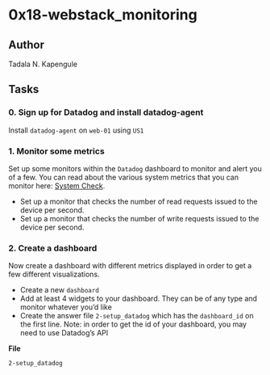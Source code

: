 # 0x18-webstack_monitoring

## Author

Tadala N. Kapengule

## Tasks

### 0. Sign up for Datadog and install datadog-agent

Install ``datadog-agent`` on ``web-01`` using ``US1``

### 1. Monitor some metrics

Set up some monitors within the ``Datadog`` dashboard to monitor and alert you of a few. You can read about the various system metrics that you can monitor here: [System Check](https://docs.datadoghq.com/integrations/system/).


- Set up a monitor that checks the number of read requests issued to the device per second.
- Set up a monitor that checks the number of write requests issued to the device per second.

### 2. Create a dashboard

Now create a dashboard with different metrics displayed in order to get a few different visualizations.

- Create a new ``dashboard``
- Add at least 4 widgets to your dashboard. They can be of any type and monitor whatever you’d like
- Create the answer file ``2-setup_datadog`` which has the ``dashboard_id`` on the first line. Note: in order to get the id of your dashboard, you may need to use Datadog’s API

__File__

``2-setup_datadog``
